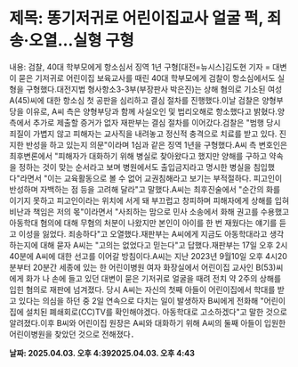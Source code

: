 # **제목: 똥기저귀로 어린이집교사 얼굴 퍽, 죄송·오열…실형 구형**

  내용: 검찰, 40대 학부모에게 항소심서 징역 1년 구형[대전=뉴시스]김도현 기자 = 대변이 묻은 기저귀로 어린이집 보육교사를 때린 40대 학부모에게 검찰이 항소심에서도 실형을 구형했다.대전지법 형사항소3-3부(부장판사 박은진)는 상해 혐의로 기소된 여성 A(45)씨에 대한 항소심 첫 공판을 심리하고 결심 절차를 진행했다.이날 검찰은 양형부당을 이유로, A씨 측은 양형부당과 함께 사실오인 및 법리오해로 항소했다고 밝혔다.양측에서 추가로 제출할 증거가 없자 재판부는 결심 절차를 이어갔다.검찰은 "범행 당시 죄질이 가볍지 않고 피해자는 교사직을 내려놓고 정신적 충격으로 치료를 받고 있다. 진지한 반성을 하고 있는지 의문"이라며 1심과 같은 징역 1년을 구형했다.A씨 측 변호인은 최후변론에서 "피해자가 대화하기 위해 병실로 찾아왔다고 했지만 양해를 구하고 약속을 정하는 것이 맞는 순서라고 보며 병원에서도 출입금지라고 명시한 병실을 침입했다"라면서 "이는 교육활동으로 볼 수 없어 교권침해라고 보기는 부적절하다. 피고인이 반성하며 자백하는 점 등을 고려해 달라"고 말했다.A씨는 최후진술에서 "순간의 화를 이기지 못하고 피고인이라는 위치에 서게 돼 부끄럽고 창피하며 피해자에게 상해를 입혀 비난과 책임은 저의 몫"이라면서 "사죄하는 맘으로 민사 소송에서 화해 권고를 수용했고 아동학대 혐의에 대해 무혐의 처분이 나왔지만 본인이 아이를 한 번 재웠다는 얘기를 듣고 이성을 잃었다. 죄송하다"고 오열했다.재판부는 A씨에게 지금도 아동학대라고 생각하는지에 대해 묻자 A씨는 "고의는 없었다고 믿는다"고 답했다.재판부는 17일 오후 2시40분에 A씨에 대한 선고를 이어갈 방침이다.A씨는 지난 2023년 9월10일 오후 4시20분부터 20분간 세종에 있는 한 어린이병원 여자 화장실에서 어린이집 교사인 B(53)씨에게 화가 나 손에 들고 있던 대변이 묻은 기저귀로 얼굴을 때려 전치 약 2주의 상해를 입힌 혐의로 재판에 넘겨졌다. 당시 A씨는 자신의 첫째 아들이 어린이집에서 학대를 받고 있다는 의심을 하던 중 2일 연속으로 다치는 일이 발생하자 B씨에게 전화해 "어린이집에 설치된 폐쇄회로(CC)TV를 확인해야겠다. 아동학대로 고소하겠다"고 말한 것으로 알려졌다.이후 B씨와 어린이집 원장은 A씨와 대화하기 위해 A씨의 둘째 아들이 입원한 어린이병원을 찾았던 것으로 전해졌다．

  **날짜: 2025.04.03. 오후 4:392025.04.03. 오후 4:43**